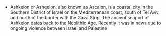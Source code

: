 - Ashkelon or Ashqelon, also known as Ascalon, is a coastal city in the Southern District of Israel on the Mediterranean coast, south of Tel Aviv, and north of the border with the Gaza Strip. The ancient seaport of Ashkelon dates back to the Neolithic Age. Recently it was in news due to ongoing violence between Israel and Palestine